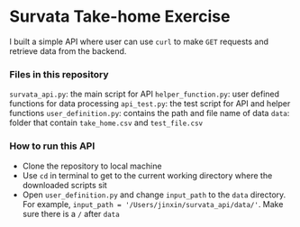 # Survata Take-home Exercise

I built a simple API where user can use `curl` to make `GET` requests and retrieve data from the backend.

### Files in this repository
`survata_api.py`: the main script for API
`helper_function.py`: user defined functions for data processing
`api_test.py`: the test script for API and helper functions
`user_definition.py`: contains the path and file name of data
`data`: folder that contain `take_home.csv` and `test_file.csv`

### How to run this API
* Clone the repository to local machine
* Use `cd` in terminal to get to the current working directory where the downloaded scripts sit
* Open `user_definition.py` and change `input_path` to the `data` directory. For example, `input_path = '/Users/jinxin/survata_api/data/'`. Make sure there is a `/` after `data`

